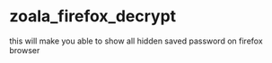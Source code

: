 # zoala_firefox_decrypt
this will make you able to show all hidden saved password on firefox browser
